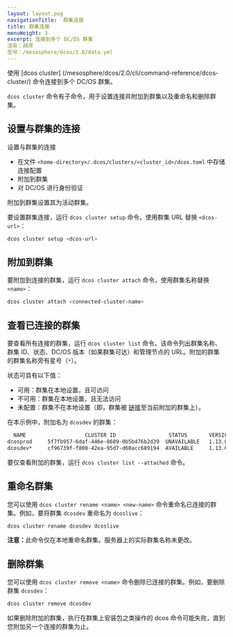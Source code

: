 ```yaml
---
layout: layout.pug
navigationTitle:  群集连接
title: 群集连接
menuWeight: 3
excerpt: 连接到多个 DC/OS 群集 
渲染：胡须
型号：/mesosphere/dcos/2.0/data.yml
---
```


使用 [dcos cluster] (/mesosphere/dcos/2.0/cli/command-reference/dcos-cluster/) 命令连接到多个 DC/OS 群集。

`dcos cluster` 命令有子命令，用于设置连接并附加到群集以及重命名和删除群集。

## 设置与群集的连接

设置与群集的连接 

* 在文件 `<home-directory>/.dcos/clusters/<cluster_id>/dcos.toml` 中存储连接配置
* 附加到群集
* 对 DC/OS 进行身份验证 

附加到群集设置其为活动群集。

要设置群集连接，运行 `dcos cluster setup` 命令，使用群集 URL 替换 `<dcos-url>`：

```bash
dcos cluster setup <dcos-url>
```

## 附加到群集

要附加到连接的群集，运行 `dcos cluster attach` 命令，使用群集名称替换 `<name>`：

```bash
dcos cluster attach <connected-cluster-name>
```

## 查看已连接的群集

要查看所有连接的群集，运行 `dcos cluster list` 命令。该命令列出群集名称、群集 ID、状态、DC/OS 版本（如果群集可达）和管理节点的 URL。附加的群集的群集名称旁有星号（`*`）。

状态可具有以下值：

- 可用：群集在本地设置，且可访问
- 不可用：群集在本地设置，且无法访问
- 未配置：群集不在本地设置（即，群集被 [链接](/mesosphere/dcos/2.0/administering-clusters/multiple-clusters/cluster-links/)至当前附加的群集上）。

在本示例中，附加名为 `dcosdev` 的群集：

```bash
  NAME                   CLUSTER ID                 STATUS       VERSION                     URL
dcosprod     5f7fb957-6daf-446e-8689-0b5b476b2d39  UNAVAILABLE   1.13.0    https://dcosclus-eosy.us-west-2.elb.amazonaws.com
dcosdev*     cf96739f-f800-42ea-95d7-d60acc689194  AVAILABLE     1.13.0    https://dcosclus-5m65.us-west-2.elb.amazonaws.com
```

要仅查看附加的群集，运行 `dcos cluster list --attached` 命令。

## 重命名群集

您可以使用 `dcos cluster rename <name> <new-name>` 命令重命名已连接的群集。例如，要将群集 `dcosdev` 重命名为 `dcoslive`：

```bash
dcos cluster rename dcosdev dcoslive
```

<p class="message--note"><strong>注意：</strong>此命令仅在本地重命名群集。服务器上的实际群集名称未更改。</p>


## 删除群集

您可以使用 `dcos cluster remove <name>` 命令删除已连接的群集。例如，要删除群集 `dcosdev`：

```bash
dcos cluster remove dcosdev
```

如果删除附加的群集，执行在群集上安装包之类操作的 dcos 命令可能失败，直到您附加另一个连接的群集为止。
